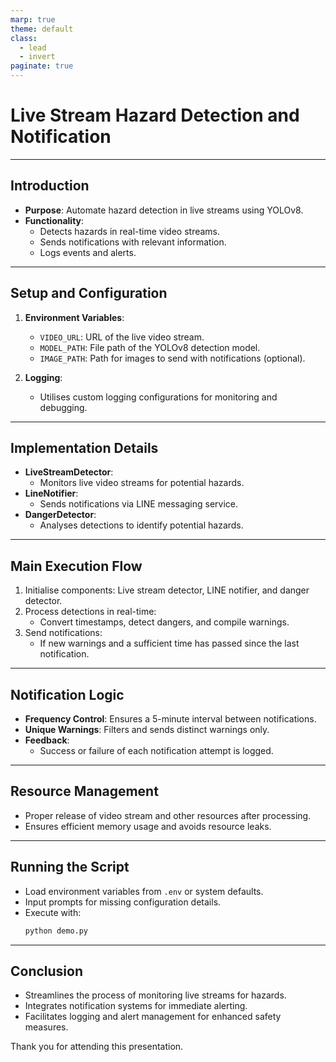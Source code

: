 ```yaml
---
marp: true
theme: default
class:
  - lead
  - invert
paginate: true
---
```


# Live Stream Hazard Detection and Notification

---

## Introduction

- **Purpose**: Automate hazard detection in live streams using YOLOv8.
- **Functionality**:
  - Detects hazards in real-time video streams.
  - Sends notifications with relevant information.
  - Logs events and alerts.

---

## Setup and Configuration

1. **Environment Variables**:
   - `VIDEO_URL`: URL of the live video stream.
   - `MODEL_PATH`: File path of the YOLOv8 detection model.
   - `IMAGE_PATH`: Path for images to send with notifications (optional).

2. **Logging**:
   - Utilises custom logging configurations for monitoring and debugging.

---

## Implementation Details

- **LiveStreamDetector**:
  - Monitors live video streams for potential hazards.
- **LineNotifier**:
  - Sends notifications via LINE messaging service.
- **DangerDetector**:
  - Analyses detections to identify potential hazards.

---

## Main Execution Flow

1. Initialise components: Live stream detector, LINE notifier, and danger detector.
2. Process detections in real-time:
   - Convert timestamps, detect dangers, and compile warnings.
3. Send notifications:
   - If new warnings and a sufficient time has passed since the last notification.

---

## Notification Logic

- **Frequency Control**: Ensures a 5-minute interval between notifications.
- **Unique Warnings**: Filters and sends distinct warnings only.
- **Feedback**:
   - Success or failure of each notification attempt is logged.

---

## Resource Management

- Proper release of video stream and other resources after processing.
- Ensures efficient memory usage and avoids resource leaks.

---

## Running the Script

- Load environment variables from `.env` or system defaults.
- Input prompts for missing configuration details.
- Execute with:
  ```bash
  python demo.py
  ```

---

## Conclusion

- Streamlines the process of monitoring live streams for hazards.
- Integrates notification systems for immediate alerting.
- Facilitates logging and alert management for enhanced safety measures.

Thank you for attending this presentation.